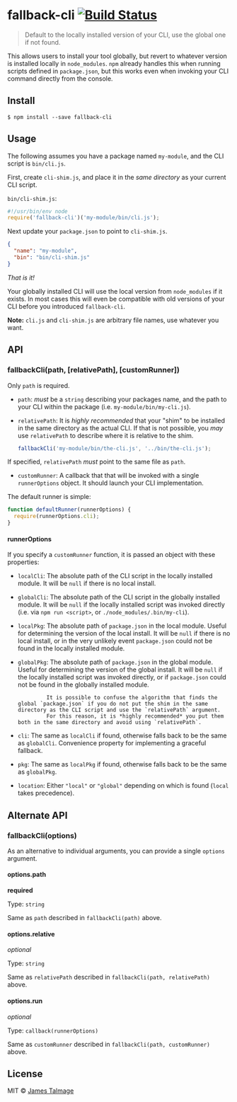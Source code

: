 # fallback-cli [![Build Status](https://travis-ci.org/jamestalmage/fallback-cli.svg?branch=master)](https://travis-ci.org/jamestalmage/fallback-cli)

> Default to the locally installed version of your CLI, use the global one if not found.

This allows users to install your tool globally, but revert to whatever version is installed
locally in `node_modules`. `npm` already handles this when running scripts defined in `package.json`,
but this works even when invoking your CLI command directly from the console.

## Install

```
$ npm install --save fallback-cli
```

## Usage

The following assumes you have a package named `my-module`, and the CLI script is `bin/cli.js`.

First, create `cli-shim.js`, and place it in the *same directory* as your current CLI script.

`bin/cli-shim.js`:

```js
#!/usr/bin/env node
require('fallback-cli')('my-module/bin/cli.js');
```

Next update your `package.json` to point to `cli-shim.js`.

```json
{
  "name": "my-module",
  "bin": "bin/cli-shim.js"
}
```

*That is it!* 

Your globally installed CLI will use the local version from `node_modules` if it exists.
In most cases this will even be compatible with old versions of your CLI before you introduced `fallback-cli`.

**Note:** `cli.js` and `cli-shim.js` are arbitrary file names, use whatever you want.

## API

### fallbackCli(path, [relativePath], [customRunner])

Only `path` is required.

  * `path`: *must* be a `string` describing your packages name, and the path to your CLI within the package (i.e. `my-module/bin/my-cli.js`).
        
  * `relativePath`: It is *highly recommended* that your "shim" to be installed in the same directory as the actual CLI. 
If that is not possible, you *may* use `relativePath` to describe where it is relative to the shim.

    ```js
    fallbackCli('my-module/bin/the-cli.js', '../bin/the-cli.js');
    ```
    
  If specified, `relativePath` *must* point to the same file as `path`.
    
  * `customRunner`: A callback that that will be invoked with a single `runnerOptions` object. It should launch your CLI implementation.
  
  The default runner is simple: 
  
  ```js
  function defaultRunner(runnerOptions) {
    require(runnerOptions.cli);
  }
  ```
  
#### runnerOptions
  
  If you specify a `customRunner` function, it is passed an object with these properties:

  * `localCli`: The absolute path of the CLI script in the locally installed module. It will be `null` if there is no local install.
  
  * `globalCli`: The absolute path of the CLI script in the globally installed module. It will be `null` if the locally installed script was invoked directly (i.e. via `npm run <script>`, or `./node_modules/.bin/my-cli`).
  
  * `localPkg`: The absolute path of `package.json` in the local module. Useful for determining the version of the local install. 
                It will be `null` if there is no local install, or in the very unlikely event `package.json` could not be found in the locally installed module.
  
  * `globalPkg`: The absolute path of `package.json` in the global module. Useful for determining the version of the global install. 
                 It will be `null` if the locally installed script was invoked directly, or if `package.json` could not be found in the globally installed module.
                 
                 It is possible to confuse the algorithm that finds the global `package.json` if you do not put the shim in the same directory as the CLI script and use the `relativePath` argument.
                 For this reason, it is *highly recommended* you put them both in the same directory and avoid using `relativePath`. 
   
  * `cli`: The same as `localCli` if found, otherwise falls back to be the same as `globalCli`. Convenience property for implementing a graceful fallback.
  
  * `pkg`: The same as `localPkg` if found, otherwise falls back to be the same as `globalPkg`.
  
  * `location`: Either `"local"` or `"global"` depending on which is found (`local` takes precedence).


## Alternate API

### fallbackCli(options)

As an alternative to individual arguments, you can provide a single `options` argument.

#### options.path

**required**

Type: `string`

Same as `path` described in `fallbackCli(path)` above.

#### options.relative

*optional*

Type: `string`

Same as `relativePath` described in `fallbackCli(path, relativePath)` above.

#### options.run

*optional*

Type: `callback(runnerOptions)`

Same as `customRunner` described in `fallbackCli(path, customRunner)` above.

## License

MIT © [James Talmage](http://github.com/jamestalmage)
